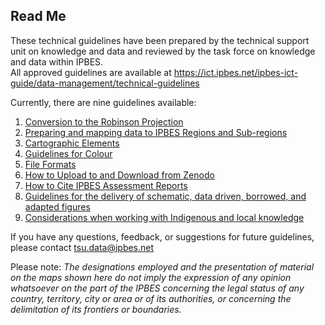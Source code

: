 ## Read Me

These technical guidelines have been prepared by the technical support unit on knowledge and data and reviewed by the task force on knowledge and data within IPBES.   
All approved guidelines are available at https://ict.ipbes.net/ipbes-ict-guide/data-management/technical-guidelines    

Currently, there are nine guidelines available:  
1. [Conversion to the Robinson
Projection](https://jkumagai96.github.io/Technical-Guideline-Series/robinson_projection_v2)  
2. [Preparing and mapping data to IPBES Regions and
Sub-regions](https://jkumagai96.github.io/Technical-Guideline-Series/mapping_regions_v2)  
3. [Cartographic
Elements](https://jkumagai96.github.io/Technical-Guideline-Series/cartograhic_guidelines_v1)   
4. [Guidelines for
Colour](https://jkumagai96.github.io/Technical-Guideline-Series/guidelines-for-color)  
5. [File
Formats](https://jkumagai96.github.io/Technical-Guideline-Series/FileFormats)  
6. [How to Upload to and Download from
Zenodo](https://jkumagai96.github.io/Technical-Guideline-Series/How-to-upload-and-download-from-Zenodo)  
7. [How to Cite IPBES Assessment
Reports](https://jkumagai96.github.io/Technical-Guideline-Series/suggested_citations)  
8. [Guidelines for the delivery of schematic, data driven, borrowed, and
adapted
figures](https://jkumagai96.github.io/Technical-Guideline-Series/figures)  
9. [Considerations when working with Indigenous and local knowledge](https://jkumagai96.github.io/Technical-Guideline-Series/ILK_considerations)

If you have any questions, feedback, or suggestions for future
guidelines, please contact <tsu.data@ipbes.net>

Please note: *The designations employed and the presentation of material
on the maps shown here do not imply the expression of any opinion
whatsoever on the part of the IPBES concerning the legal status of any
country, territory, city or area or of its authorities, or concerning
the delimitation of its frontiers or boundaries.*
